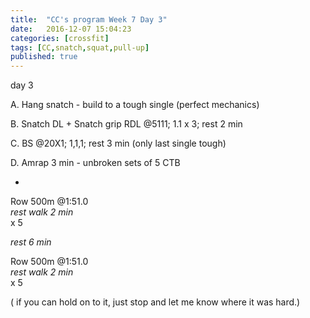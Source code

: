 ```yaml
---
title:  "CC's program Week 7 Day 3"
date:   2016-12-07 15:04:23
categories: [crossfit]
tags: [CC,snatch,squat,pull-up]
published: true
---
```

day 3

A. Hang snatch - build to a tough single (perfect mechanics)

B. Snatch DL + Snatch grip RDL @5111; 1.1 x 3; rest 2 min

C. BS @20X1; 1,1,1; rest 3 min (only last single tough)

D. Amrap 3 min - unbroken sets of 5 CTB

+

Row 500m @1:51.0  
_rest walk 2 min_  
x 5

_rest 6 min_

Row 500m @1:51.0  
_rest walk 2 min_  
x 5

( if you can hold on to it, just stop and let me know where it was hard.)
